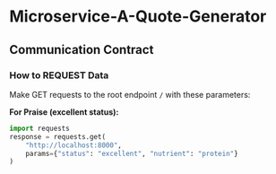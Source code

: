 # Microservice-A-Quote-Generator

## Communication Contract

### How to REQUEST Data
Make GET requests to the root endpoint `/` with these parameters:

**For Praise (excellent status):**
```python
import requests
response = requests.get(
    "http://localhost:8000",
    params={"status": "excellent", "nutrient": "protein"}
)
